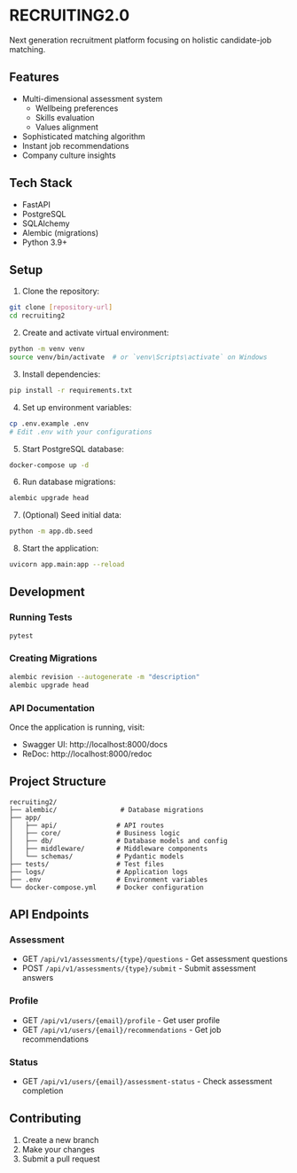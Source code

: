 # RECRUITING2.0

Next generation recruitment platform focusing on holistic candidate-job matching.

## Features

- Multi-dimensional assessment system
  - Wellbeing preferences
  - Skills evaluation
  - Values alignment
- Sophisticated matching algorithm
- Instant job recommendations
- Company culture insights

## Tech Stack

- FastAPI
- PostgreSQL
- SQLAlchemy
- Alembic (migrations)
- Python 3.9+

## Setup

1. Clone the repository:

```bash
git clone [repository-url]
cd recruiting2
```

2. Create and activate virtual environment:

```bash
python -m venv venv
source venv/bin/activate  # or `venv\Scripts\activate` on Windows
```

3. Install dependencies:

```bash
pip install -r requirements.txt
```

4. Set up environment variables:

```bash
cp .env.example .env
# Edit .env with your configurations
```

5. Start PostgreSQL database:

```bash
docker-compose up -d
```

6. Run database migrations:

```bash
alembic upgrade head
```

7. (Optional) Seed initial data:

```bash
python -m app.db.seed
```

8. Start the application:

```bash
uvicorn app.main:app --reload
```

## Development

### Running Tests

```bash
pytest
```

### Creating Migrations

```bash
alembic revision --autogenerate -m "description"
alembic upgrade head
```

### API Documentation

Once the application is running, visit:

- Swagger UI: http://localhost:8000/docs
- ReDoc: http://localhost:8000/redoc

## Project Structure

```
recruiting2/
├── alembic/                # Database migrations
├── app/
│   ├── api/               # API routes
│   ├── core/              # Business logic
│   ├── db/                # Database models and config
│   ├── middleware/        # Middleware components
│   └── schemas/           # Pydantic models
├── tests/                 # Test files
├── logs/                  # Application logs
├── .env                   # Environment variables
└── docker-compose.yml     # Docker configuration
```

## API Endpoints

### Assessment

- GET `/api/v1/assessments/{type}/questions` - Get assessment questions
- POST `/api/v1/assessments/{type}/submit` - Submit assessment answers

### Profile

- GET `/api/v1/users/{email}/profile` - Get user profile
- GET `/api/v1/users/{email}/recommendations` - Get job recommendations

### Status

- GET `/api/v1/users/{email}/assessment-status` - Check assessment completion

## Contributing

1. Create a new branch
2. Make your changes
3. Submit a pull request

